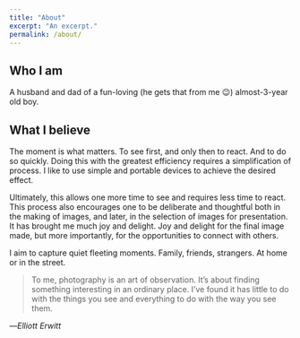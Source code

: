 ```yaml
---
title: "About"
excerpt: "An excerpt."
permalink: /about/
---
```


## Who I am

A husband and dad of a fun-loving (he gets that from me :wink:) almost-3-year old boy.

## What I believe

The moment is what matters. To see first, and only then to react. And to do so quickly. Doing this with the greatest efficiency requires a simplification of process. I like to use simple and portable devices to achieve the desired effect.

Ultimately, this allows one more time to see and requires less time to react. This process also encourages one to be deliberate and thoughtful both in the making of images, and later, in the selection of images for presentation. It has brought me much joy and delight. Joy and delight for the final image made, but more importantly, for the opportunities to connect with others.

I aim to capture quiet fleeting moments. Family, friends, strangers. At home or in the street.

> To me, photography is an art of observation. It’s about finding something interesting in an ordinary place. I’ve found it has little to do with the things you see and everything to do with the way you see them. 

—<cite>Elliott Erwitt</cite>

